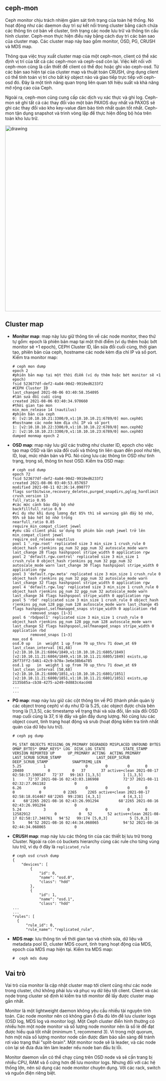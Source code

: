 ## ceph-mon
Ceph monitor chịu trách nhiệm giám sát tình trạng của toàn hệ thống.
Nó hoạt động như các daemon duy trì sự kết nối trong cluster bằng cách chứa các thông tin cơ bản về cluster, tình trạng các node lưu trữ và thông tin cấu hình cluster.
Ceph-mon thực hiện điều này bằng cách duy trì các bản sao của cluster map. Các cluster map này bao gồm monitor, OSD, PG, CRUSH và MDS map.

Thông qua việc truy xuất cluster map của một ceph-mon, client có thể xác định vị trí của tất cả các ceph-mon và ceph-osd còn lại.
Việc kết nối với ceph-mon cũng là cần thiết để client có thể đọc hoặc ghi vào ceph-osd. Từ các bản sao hiện tại của cluster map và thuật toán CRUSH, ứng dụng client có thể tính toán vị trí cho bất kỳ object nào và giao tiếp trực tiếp với ceph-osd đó.
Đây là một tính năng quan trọng liên quan tới hiệu suất và khả năng mở rộng cao của Ceph.

Ngoài ra, ceph-mon cũng cung cấp các dịch vụ xác thực và ghi log.
Ceph-mon sẽ ghi tất cả các thay đổi vào một bản PAXOS duy nhất và PAXOS sẽ ghi các thay đổi vào kho key-value đảm bảo tính nhất quán tốt nhất.
Ceph-mon tận dụng snapshot và trình vòng lặp để thực hiện đồng bộ hóa trên toàn kho lưu trữ.

<img src="https://user-images.githubusercontent.com/83684068/128659461-df3007a9-2fb3-45ad-9548-e24a5c827135.png" alt="drawing" width="600"/>

## Cluster map
- **Monitor map**: map này lưu giữ thông tin về các node monitor, theo thứ tự gồm: epoch là phiên bản map tại một thời điểm (ví dụ thêm hoặc bớt monitor sẽ +1 epoch), CEPH Cluster ID, lần sửa đổi cuối cùng, thời gian tạo, phiên bản của ceph, hostname các node kèm địa chỉ IP và số port. Kiểm tra monitor map:

      # ceph mon dump
      epoch 2                                                           #phiên bản map tại một thời điểm (ví dụ thêm hoặc bớt monitor sẽ +1 epoch)
      fsid 523677df-def2-4a84-90d2-9910ed6233f2                         #CEPH Cluster ID
      last_changed 2021-08-06 03:40:58.354095                           #lần sửa đổi cuối cùng
      created 2021-08-06 03:40:34.970660                                #thời gian tạo mon
      min_mon_release 14 (nautilus)                                     #phiên bản của ceph
      0: [v2:10.10.10.21:3300/0,v1:10.10.10.21:6789/0] mon.ceph01       #hostname các node kèm địa chỉ IP và số port
      1: [v2:10.10.10.22:3300/0,v1:10.10.10.22:6789/0] mon.ceph02
      2: [v2:10.10.10.23:3300/0,v1:10.10.10.23:6789/0] mon.ceph03
      dumped monmap epoch 2

- **OSD map**: map này lưu giữ các trường như cluster ID, epoch cho việc tạo map OSD và lần sửa đổi cuối và thông tin liên quan đến pool như tên, ID, loại, mức nhân bản và PG. Nó cũng lưu các thông tin OSD như tình trạng, trọng số, thông tin host OSD. Kiểm tra OSD map:

      # ceph osd dump
      epoch 72
      fsid 523677df-def2-4a84-90d2-9910ed6233f2
      created 2021-08-06 03:40:53.857657
      modified 2021-08-11 02:26:14.090777
      flags sortbitwise,recovery_deletes,purged_snapdirs,pglog_hardlimit
      crush_version 13
      full_ratio 0.95                                                       #các mức cảnh báo đầy bộ nhớ
      backfillfull_ratio 0.9                                                #ví dụ như khi dung lượng đạt 85% thì sẽ warning gần đầy bộ nhớ, 95% sẽ báo hết bộ nhớ trống
      nearfull_ratio 0.85
      require_min_compat_client jewel                                       #yêu cầu client phải sử dụng từ phiên bản ceph jewel trở lên
      min_compat_client jewel
      require_osd_release nautilus
      pool 1 '.rgw.root' replicated size 3 min_size 1 crush_rule 0 object_hash rjenkins pg_num 32 pgp_num 32 autoscale_mode warn last_change 28 flags hashpspool stripe_width 0 application rgw
      pool 2 'default.rgw.control' replicated size 3 min_size 1 crush_rule 0 object_hash rjenkins pg_num 32 pgp_num 32 autoscale_mode warn last_change 30 flags hashpspool stripe_width 0 application rgw
      pool 3 'default.rgw.meta' replicated size 3 min_size 1 crush_rule 0 object_hash rjenkins pg_num 32 pgp_num 32 autoscale_mode warn last_change 32 flags hashpspool stripe_width 0 application rgw
      pool 4 'default.rgw.log' replicated size 3 min_size 1 crush_rule 0 object_hash rjenkins pg_num 32 pgp_num 32 autoscale_mode warn last_change 34 flags hashpspool stripe_width 0 application rgw
      pool 5 'rbd' replicated size 3 min_size 1 crush_rule 0 object_hash rjenkins pg_num 128 pgp_num 128 autoscale_mode warn last_change 45 flags hashpspool,selfmanaged_snaps stripe_width 0 application rbd
              removed_snaps [1~3]
      pool 6 'rbdpool1' replicated size 3 min_size 1 crush_rule 0 object_hash rjenkins pg_num 128 pgp_num 128 autoscale_mode warn last_change 52 flags hashpspool,selfmanaged_snaps stripe_width 0 application rbd
              removed_snaps [1~3]
      max_osd 6
      osd.0 up   in  weight 1 up_from 70 up_thru 71 down_at 69 last_clean_interval [61,68) [v2:10.10.10.21:6804/1849,v1:10.10.10.21:6805/1849] [v2:10.10.11.21:6804/1849,v1:10.10.11.21:6805/1849] exists,up 26f73ff2-5461-42c9-b70a-3e6e38b6a785
      osd.1 up   in  weight 1 up_from 70 up_thru 71 down_at 69 last_clean_interval [58,68) [v2:10.10.10.21:6800/1851,v1:10.10.10.21:6801/1851] [v2:10.10.11.21:6800/1851,v1:10.10.11.21:6801/1851] exists,up 2135b85a-cb38-4275-a249-0d883c4acd48
      ...
      ...
      
- **PG map**: map này lưu giữ các cột thông tin về PG (thành phần quản lý các object trong ceph) ví dụ như ID là 5.25, các object được chứa bên trong là [1,3,5], các timestamp về trạng thái và sửa đổi, lần sửa đổi OSD map cuối cùng là 37, tỉ lệ đầy và gần đầy dung lượng. Nó cũng lưu các object count, tình trạng hoạt động và srub (hoạt động kiểm tra tính nhất quán của dữ liệu lưu trữ).

      # ceph pg dump
      
      PG_STAT OBJECTS MISSING_ON_PRIMARY DEGRADED MISPLACED UNFOUND BYTES    OMAP_BYTES* OMAP_KEYS* LOG  DISK_LOG STATE        STATE_STAMP                VERSION REPORTED UP      UP_PRIMARY ACTING  ACTING_PRIMARY LAST_SCRUB SCRUB_STAMP                LAST_DEEP_SCRUB DEEP_SCRUB_STAMP           SNAPTRIMQ_LEN
      5.25          1                  0        0         0       0    20480           0          0   37       37 active+clean 2021-08-17 02:58:17.590547   72'37   99:163 [1,3,5]          1 [1,3,5]              1      72'37 2021-08-16 02:43:03.186908           72'37 2021-08-11 02:32:27.061182             0
      6.26          0                  0        0         0       0        0           0          0 2265     2265 active+clean 2021-08-17 02:58:18.014467 68'2265  99:2381 [4,3,1]          4 [4,3,1]              4    68'2265 2021-08-16 02:43:26.991294         68'2265 2021-08-16 02:43:26.991294             0
      5.24          3                  0        0         0       0 12582912           0          0   52       52 active+clean 2021-08-17 02:58:17.348761   94'52   99:174 [5,0,3]          5 [5,0,3]              5      94'52 2021-08-16 02:44:34.068065           94'52 2021-08-16 02:44:34.068065             0

- **CRUSH map**: map này lưu các thông tin của các thiết bị lưu trữ trong Cluster. Ngoài ra còn có buckets hierarchy cùng các rule cho từng vùng lưu trữ, ví dụ ở đây là `replicated_rule`

      # ceph osd crush dump
      {
          "devices": [
              {
                  "id": 0,
                  "name": "osd.0",
                  "class": "hdd"
              },
              {
                  "id": 1,
                  "name": "osd.1",
                  "class": "hdd"
      ...
      ...
      "rules": [
        {
            "rule_id": 0,
            "rule_name": "replicated_rule",


- **MDS map**: lưu thông tin về thời gian tạo và chỉnh sửa, dữ liệu và metadata pool ID, cluster MDS count, tình trạng hoạt động của MDS, epoch của MDS map hiện tại. Kiểm tra MDS map:

      #  ceph mds dump

## Vai trò
Vai trò của monitor là cập nhật cluster map tới client cũng như các node trong cluster, chứ không phải lưu và phục vụ dữ liệu tới client.
Client và các node trong cluster sẽ định kì kiểm tra tới monitor để lấy được cluster map gần nhất.

Monitor là một lightweight daemon không yêu cầu nhiều tài nguyên tính toán. Các node monitor nên có không gian ổ đĩa đủ lớn để lưu cluster logs (OSD log, MDS log và monitor log). Một Ceph cluster điển hình thường có nhiều hơn một node monitor và số lượng node monitor nên là số lẻ để đạt được hiểu quả tốt nhất (minimum 1, recommend 3). Vì trong một quorum, hơn một nửa số lượng monitor node cần được đảm bảo sẵn sàng để tránh rơi vào trạng thái "split-brain". Một monitor node sẽ là leader, và các node còn lại sẽ đưa đưa lên làm leader nếu node ban đầu bị lỗi.

Monitor daemon vẫn có thể chạy cùng trên OSD node và sẽ cần trang bị nhiều CPU, RAM và ổ cứng hơn để lưu monitor logs. Nhưng đối với các hệ thống lớn, nên sử dụng các node monitor chuyên dụng. Với các rack, switch và nguồn điện riêng biệt.
